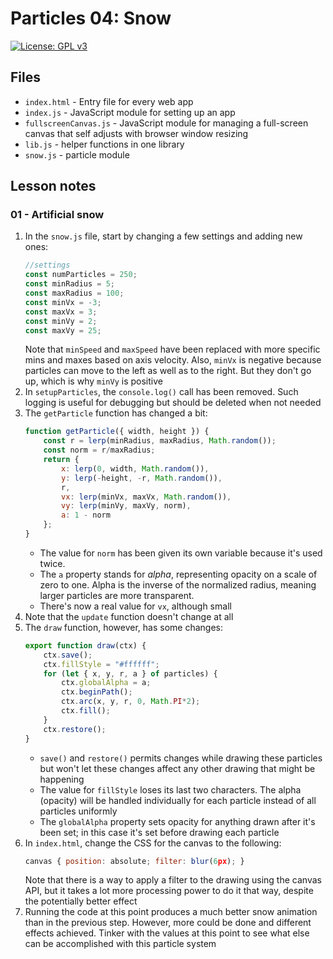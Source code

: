 # Particles 04: Snow

[![License: GPL v3](https://img.shields.io/badge/License-GPLv3-blue.svg)](https://www.gnu.org/licenses/gpl-3.0)

## Files

* <code>index.html</code> - Entry file for every web app
* <code>index.js</code> - JavaScript module for setting up an app
* <code>fullscreenCanvas.js</code> - JavaScript module for managing a full-screen canvas that self adjusts with browser window resizing
* <code>lib.js</code> - helper functions in one library
* <code>snow.js</code> - particle module

## Lesson notes

### 01 - Artificial snow

1. In the <code>snow.js</code> file, start by changing a few settings and adding new ones:
    ```js
    //settings
    const numParticles = 250;
    const minRadius = 5;
    const maxRadius = 100;
    const minVx = -3;
    const maxVx = 3;
    const minVy = 2;
    const maxVy = 25;
    ```
    Note that <code>minSpeed</code> and <code>maxSpeed</code> have been replaced with more specific mins and maxes based on axis velocity. Also, <code>minVx</code> is negative because particles can move to the left as well as to the right. But they don't go up, which is why <code>minVy</code> is positive
2. In <code>setupParticles</code>, the <code>console.log()</code> call has been removed. Such logging is useful for debugging but should be deleted when not needed
3. The <code>getParticle</code> function has changed a bit:
    ```js
    function getParticle({ width, height }) {
        const r = lerp(minRadius, maxRadius, Math.random());
        const norm = r/maxRadius;
        return {
            x: lerp(0, width, Math.random()),
            y: lerp(-height, -r, Math.random()),
            r,
            vx: lerp(minVx, maxVx, Math.random()),
            vy: lerp(minVy, maxVy, norm),
            a: 1 - norm
        };
    }
    ```
    * The value for <code>norm</code> has been given its own variable because it's used twice. 
    * The <code>a</code> property stands for _alpha_, representing opacity on a scale of zero to one. Alpha is the inverse of the normalized radius, meaning larger particles are more transparent. 
    * There's now a real value for <code>vx</code>, although small
4. Note that the <code>update</code> function doesn't change at all
5. The <code>draw</code> function, however, has some changes:
    ```js
    export function draw(ctx) {
        ctx.save();
        ctx.fillStyle = "#ffffff";
        for (let { x, y, r, a } of particles) {
            ctx.globalAlpha = a;
            ctx.beginPath();
            ctx.arc(x, y, r, 0, Math.PI*2);
            ctx.fill();
        }
        ctx.restore();
    }
    ```
    * <code>save()</code> and <code>restore()</code> permits changes while drawing these particles but won't let these changes affect any other drawing that might be happening
    * The value for <code>fillStyle</code> loses its last two characters. The alpha (opacity) will be handled individually for each particle instead of all particles uniformly
    * The <code>globalAlpha</code> property sets opacity for anything drawn after it's been set; in this case it's set before drawing each particle
6. In <code>index.html</code>, change the CSS for the canvas to the following:
    ```js
    canvas { position: absolute; filter: blur(6px); }
    ```
    Note that there is a way to apply a filter to the drawing using the canvas API, but it takes a lot more processing power to do it that way, despite the potentially better effect
7. Running the code at this point produces a much better snow animation than in the previous step. However, more could be done and different effects achieved. Tinker with the values at this point to see what else can be accomplished with this particle system